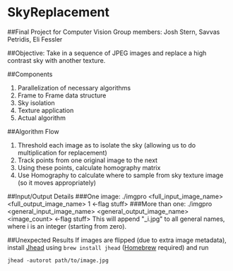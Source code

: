 # SkyReplacement

##Final Project for Computer Vision
Group members: Josh Stern, Savvas Petridis, Eli Fessler

##Objective:
Take in a sequence of JPEG images and replace a high contrast sky with another texture.

##Components
  1. Parallelization of necessary algorithms
  2. Frame to Frame data structure
  3. Sky isolation
  4. Texture application
  5. Actual algorithm

##Algorithm Flow
1. Threshold each image as to isolate the sky (allowing us to do multiplication for replacement)
2. Track points from one original image to the next
  1. Using these points, calculate homography matrix
3. Use Homography to calculate where to sample from sky texture image (so it moves appropriately)

##Input/Output Details
###One image:
	./imgpro <full_input_image_name> <full_output_image_name> 1 <-flag stuff>
###More than one:
	./imgpro <general_input_image_name> <general_output_image_name> <image_count> <-flag stuff>
This will append "_i.jpg" to all general names, where i is an integer (starting from zero).

##Unexpected Results
If images are flipped (due to extra image metadata), install [Jhead](http://www.sentex.net/~mwandel/jhead/) using ``brew install jhead`` ([Homebrew](http://brew.sh/) required) and run

	jhead -autorot path/to/image.jpg